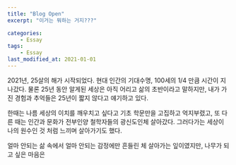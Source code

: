 ```yaml
---
title: "Blog Open"
excerpt: "이거는 뭐하는 거지???"

categories:
    - Essay
tags:
    - Essay
last_modified_at: 2021-01-01
---
```


2021년, 25살의 해가 시작되었다. 현대 인간의 기대수명, 100세의 1/4 만큼 시간이 지나갔다. 물론 25년 동안 알게된 세상은 아직 어리고 삶의 초반이라고 말하지만, 내가 가진 경험과 추억들은 25년이 짧지 않다고 얘기하고 있다.

한때는 나름 세상의 이치를 깨우치고 싶다고 기초 학문만을 고집하고 억지부렸고, 또 다른 때는 인간과 문화가 전부인양 철학자들의 광신도인체 살아갔다. 그러다가는 세상이 나의 원수인 것 처럼 느끼며 살아가기도 했다.

얼마 안되는 삶 속에서 얼마 안되는 감정에만 흔들린 체 살아가는 잎이였지만, 나무가 되고 싶은 마음은